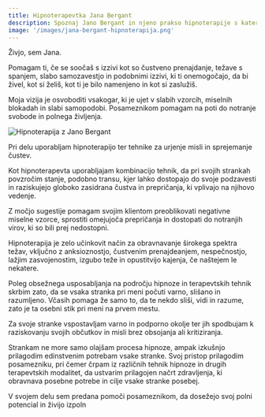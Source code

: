 ```yaml
---
title: Hipnoterapevtka Jana Bergant
description: Spoznaj Jano Bergant in njeno prakso hipnoterapije s katero pomaga posameznikom, ki se soočajo s čustvenim prenajedanjem, pomanjkanjem spanja, slabo samozavestjo ter ostalimi tegobami, ki slabšajo kvaliteto življenja. Prepričaj se o njenem znanju in preberi njeno vizijo hipnoterapije.
image: '/images/jana-bergant-hipnoterapija.png'
---
```


Živjo, sem Jana. 

Pomagam ti, če se soočaš s izzivi kot so čustveno prenajdanje, težave s spanjem, slabo samozavestjo in podobnimi izzivi, ki ti onemogočajo, da bi živel, kot si želiš, kot ti je bilo namenjeno in kot si zaslužiš.


Moja vizija je osvoboditi vsakogar, ki je ujet v slabih vzorcih, miselnih blokadah in slabi samopodobi. Posameznikom pomagam na poti do notranje svobode in polnega življenja.

![Hipnoterapija z Jano Bergant](/images/jana-bergant.png)


Pri delu uporabljam hipnoterapijo ter tehnike za urjenje misli in sprejemanje čustev.

Kot hipnoterapevta uporabljajam kombinacijo tehnik, da pri svojih strankah povzročim stanje, podobno transu, kjer lahko dostopajo do svoje podzavesti in raziskujejo globoko zasidrana čustva in prepričanja, ki vplivajo na njihovo vedenje.


Z močjo sugestije pomagam svojim klientom preoblikovati negativne miselne vzorce, sprostiti omejujoča prepričanja in dostopati do notranjih virov, ki so bili prej nedostopni. 

Hipnoterapija je zelo učinkovit način za obravnavanje širokega spektra težav, vključno z anksioznostjo, čustvenim prenajdeanjem, nespečnostjo, lažjim zasvojenostim, izgubo teže in opustitvijo kajenja, če naštejem le nekatere.

Poleg obsežnega usposabljanja na področju hipnoze in terapevtskih tehnik skrbim zato, da se vsaka stranka pri meni počuti varno, slišano in razumljeno. Včasih pomaga že samo to, da te nekdo sliši, vidi in razume, zato je ta osebni stik pri meni na prvem mestu.

Za svoje stranke vspostavljam varno in podporno okolje ter jih spodbujam k raziskovanju svojih občutkov in misli brez obsojanja ali kritiziranja.

Strankam ne more samo olajšam procesa hipnoze, ampak izkušnjo prilagodim edinstvenim potrebam vsake stranke. Svoj pristop prilagodim posamezniku, pri čemer črpam iz različnih tehnik hipnoze in drugih terapevtskih modalitet, da ustvarim prilagojen načrt zdravljenja, ki obravnava posebne potrebe in cilje vsake stranke posebej.

V svojem delu sem predana pomoči posameznikom, da dosežejo svoj polni potencial in živijo izpoln
